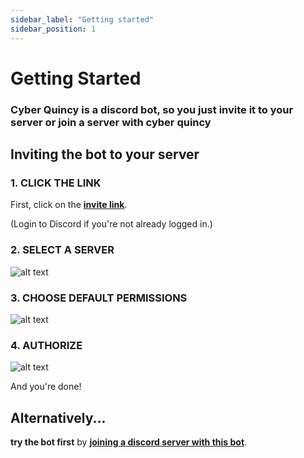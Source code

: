 ```yaml
---
sidebar_label: "Getting started"
sidebar_position: 1
---
```




# Getting Started


### Cyber Quincy is a discord bot, so you just invite it to your server or join a server with cyber quincy

## Inviting the bot to your server

### 1. CLICK THE LINK
First, click on the **[invite link](https://discord.com/oauth2/authorize?client_id=591922988832653313&scope=bot&permissions=537250881)**.

(Login to Discord if you're not already logged in.)

### 2. SELECT A SERVER
![alt text](https://cdn.discordapp.com/attachments/699781597515481159/840804458053107732/Screenshot_111.png) 


### 3. CHOOSE DEFAULT PERMISSIONS

![alt text](https://cdn.discordapp.com/attachments/699781597515481159/840804464906338334/Screenshot_115.png)

### 4. AUTHORIZE

![alt text](https://cdn.discordapp.com/attachments/699781597515481159/840806517141667860/a.png)

And you're done!

## Alternatively...

**try the bot first** by **[joining a discord server with this bot](https://discord.com/invite/VMX5hZA)**.